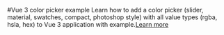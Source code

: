 #Vue 3 color picker example
Learn how to add a color picker (slider, material, swatches, compact, photoshop style) with all value types (rgba, hsla, hex) to Vue 3 application with example.[Learn more](https://www.nightprogrammer.com/vue-js/how-to-add-a-color-picker-to-vue-3-app-example/)
